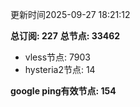 更新时间2025-09-27 18:21:12

**总订阅: 227**
**总节点: 33462**
- vless节点: 7903
- hysteria2节点: 14

**google ping有效节点: 154**
